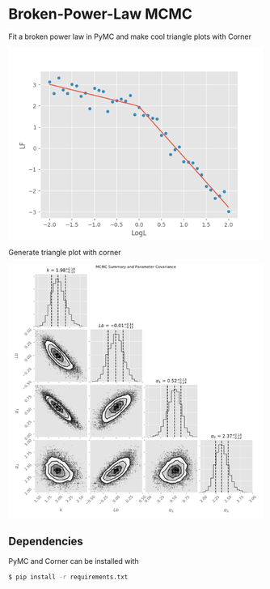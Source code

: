 # Broken-Power-Law MCMC
Fit a broken power law in PyMC and make cool triangle plots with Corner

![BPL](best_fit_BPL.png)

Generate triangle plot with corner

![tri_plot](tri_plot.png)


## Dependencies
PyMC and Corner can be installed with

```bash
$ pip install -r requirements.txt
```


